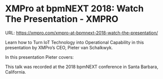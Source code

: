 # XMPro at bpmNEXT 2018: Watch The Presentation - XMPRO

URL: https://xmpro.com/xmpro-at-bpmnext-2018-watch-the-presentation/

Learn how to Turn IoT Technology into Operational Capability in this presentation by XMPro’s CEO, Pieter van Schalkwyk.

In this presentation Pieter covers:

This talk was recorded at the 2018 bpmNEXT conference in Santa Barbara, California.

